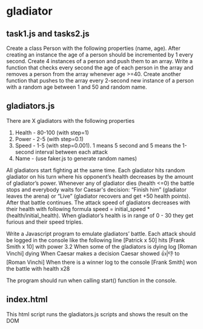 # gladiator


## task1.js and tasks2.js
Create a class Person with the following properties (name, age). After creating an instance the age of a person should be incremented by 1 every second. Create 4 instances of a person and push them to an array. Write a function that checks every second the age of each person in the array and removes a person from the array whenever age >=40. Create another function that pushes to the array every 2-second new instance of a person with a random age between 1 and 50 and random name.


## gladiators.js
There are X gladiators with the following properties
1. Health - 80-100 (with step=1)
2. Power - 2-5 (with step=0.1)
3. Speed - 1-5 (with step=0.001). 1 means 5 second and 5 means the 1-second interval between each attack
4. Name - (use faker.js to generate random names)

All gladiators start fighting at the same time. Each gladiator hits random gladiator on his turn where his opponent’s health decreases by the amount of gladiator’s power. Whenever any of gladiator dies (health <=0) the battle stops and everybody waits for Caesar's decision: “Finish him” (gladiator leaves the arena) or “Live” (gladiator recovers and get +50 health points). After that battle continues. The attack speed of gladiators decreases with their health with following formula speed = initial_speed * (health/initial_health). When gladiator’s health is in range of 0 - 30 they get furious and their speed triples.

Write a Javascript program to emulate gladiators’ battle. Each attack should be logged in the console like the following line
[Patrick x 50] hits [Frank Smith x 10] with power 3.2
When some of the gladiators is dying log
[Roman Vinchi] dying
When Caesar makes a decision
Caesar showed 👍|👎 to [Roman Vinchi]
When there is a winner log to the console
[Frank Smith] won the battle with health x28

The program should run when calling start() function in the console.

## index.html
This html script runs the gladiators.js scripts and shows the result on the DOM





